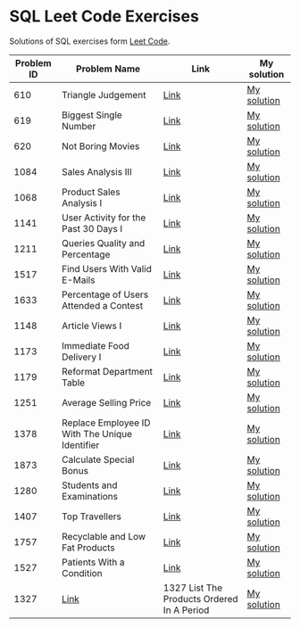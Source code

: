 <!-- # SQL [HackerRank](https://www.hackerrank.com/domains/sql) Excercises -->

# SQL Leet Code Exercises

Solutions of SQL exercises form [Leet Code](https://leetcode.com).

| Problem ID | Problem Name                                                                 | Link                                                                                      | My solution                                                                        |
| ---------- | ---------------------------------------------------------------------------- | ----------------------------------------------------------------------------------------- | ---------------------------------------------------------------------------------- |
| 610        | Triangle Judgement                                                           | [Link](https://leetcode.com/problems/triangle-judgement/)                                 | [My solution](./leet-code/610.Triangle-Judgement.sql)                              |
| 619        | Biggest Single Number                                                        | [Link](https://leetcode.com/problems/biggest-single-number/)                              | [My solution](./leet-code/619.Biggest-Single-Number.sql)                           |
| 620        | Not Boring Movies                                                            | [Link](https://leetcode.com/problems/not-boring-movies/)                                  | [My solution](./leet-code/620.Not-Boring-Movies.sql)                               |
| 1084       | Sales Analysis III                                                           | [Link](https://leetcode.com/problems/sales-analysis-iii/)                                 | [My solution](./leet-code/1084.Sales-Analysis-III.sql)                             |
| 1068       | Product Sales Analysis I                                                     | [Link](https://leetcode.com/problems/product-sales-analysis-i/)                           | [My solution](./leet-code/1068.Product-Sales-Analysis-I.sql)                       |
| 1141       | User Activity for the Past 30 Days I                                         | [Link](https://leetcode.com/problems/user-activity-for-the-past-30-days-i/)               | [My solution](./leet-code/1141.User-Activity-for-the-Past-30-Days-I.sql)           |
| 1211       | Queries Quality and Percentage                                               | [Link](https://leetcode.com/problems/queries-quality-and-percentage/description/)         | [My solution](./leet-code/1211.Queries-Quality-and-Percentage.sql)                 |
| 1517       | Find Users With Valid E-Mails                                                | [Link](https://leetcode.com/problems/find-users-with-valid-e-mails/)                      | [My solution](./leet-code/1517.Find-Users-With-Valid-E-Mails.sql)                  |
| 1633       | Percentage of Users Attended a Contest                                       | [Link](https://leetcode.com/problems/percentage-of-users-attended-a-contest/description/) | [My solution](./leet-code/1633.Percentage-of-Users-Attended-a-Contest.sql)         |
| 1148       | Article Views I                                                              | [Link](https://leetcode.com/problems/article-views-i/)                                    | [My solution](./leet-code/1148.Article-Views-I.sql)                                |
| 1173       | Immediate Food Delivery I                                                    | [Link](https://leetcode.com/problems/immediate-food-delivery-i/)                          | [My solution](./leet-code/1173.Immediate-Food-Delivery-I.sql)                      |
| 1179       | Reformat Department Table                                                    | [Link](https://leetcode.com/problems/reformat-department-table/)                          | [My solution](./leet-code/1179.Reformat-Department-Table.sql)                      |
| 1251       | Average Selling Price                                                        | [Link](https://leetcode.com/problems/average-selling-price/)                              | [My solution](./leet-code/1251.Average-Selling-Price.sql)                          |
| 1378       | Replace Employee ID With The Unique Identifier                               | [Link](https://leetcode.com/problems/replace-employee-id-with-the-unique-identifier/)     | [My solution](./leet-code/1378.Replace-Employee-ID-With-The-Unique-Identifier.sql) |
| 1873       | Calculate Special Bonus                                                      | [Link](https://leetcode.com/problems/calculate-special-bonus/)                            | [My solution](./leet-code/1873.Calculate-Special-Bonus.sql)                        |
| 1280       | Students and Examinations                                                    | [Link](https://leetcode.com/problems/students-and-examinations/)                          | [My solution](./leet-code/1280.Students-and-Examinations.sql)                      |
| 1407       | Top Travellers                                                               | [Link](https://leetcode.com/problems/top-travellers/)                                     | [My solution](./leet-code/1407.Top-Travellers.sql)                                 |
| 1757       | Recyclable and Low Fat Products                                              | [Link](https://leetcode.com/problems/recyclable-and-low-fat-products/)                    | [My solution](./leet-code/1757.Recyclable-and-Low-Fat-Products.sql)                |
| 1527       | Patients With a Condition                                                    | [Link](https://leetcode.com/problems/patients-with-a-condition/)                          | [My solution](./leet-code/1527.Patients-With-a-Condition.sql)                      |
| 1327       | [Link](https://leetcode.com/problems/list-the-products-ordered-in-a-period/) | 1327 List The Products Ordered In A Period                                                | [My solution](./leet-code/1327-List-The-Products-Ordered-In-A-Period.sql)          |
